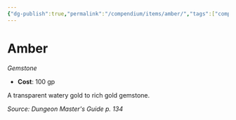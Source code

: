 ```yaml
---
{"dg-publish":true,"permalink":"/compendium/items/amber/","tags":["compendium/src/5e/dmg","item/wealth/gemstone"]}
---
```


# Amber
*Gemstone*  

- **Cost**: 100 gp

A transparent watery gold to rich gold gemstone.

*Source: Dungeon Master's Guide p. 134*